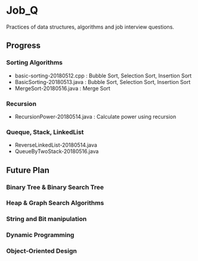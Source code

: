 # Job_Q

Practices of data structures, algorithms and job interview questions.

## Progress

### Sorting Algorithms 
   - basic-sorting-20180512.cpp : Bubble Sort, Selection Sort, Insertion Sort
   - BasicSorting-20180513.java : Bubble Sort, Selection Sort, Insertion Sort
   - MergeSort-20180516.java : Merge Sort
   
### Recursion
   - RecursionPower-20180514.java : Calculate power using recursion

### Queque, Stack, LinkedList
   - ReverseLinkedList-20180514.java
   - QueueByTwoStack-20180516.java
   

## Future Plan

### Binary Tree & Binary Search Tree
### Heap & Graph Search Algorithms
### String and Bit manipulation

### Dynamic Programming

### Object-Oriented Design
